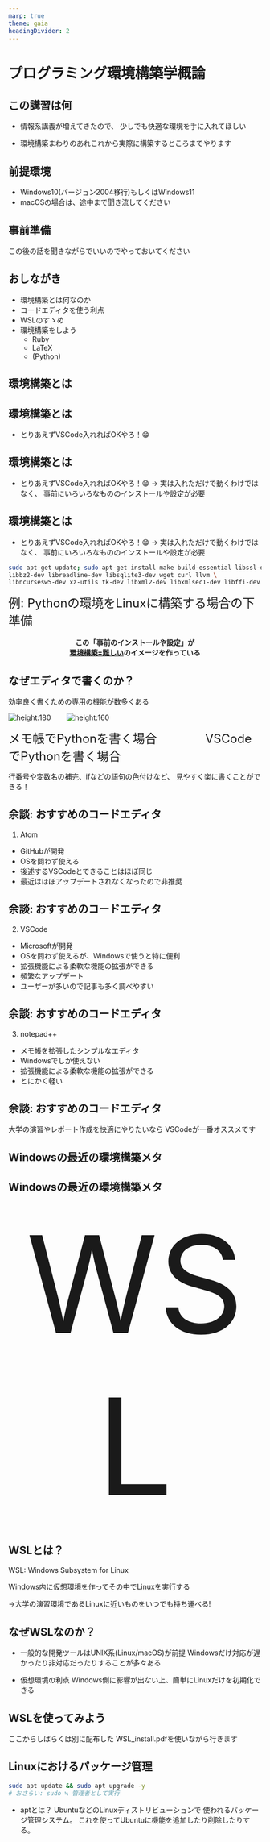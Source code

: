 ```yaml
---
marp: true
theme: gaia
headingDivider: 2
---
```


# **プログラミング環境構築学概論**
<!-- _class: lead -->

## この講習は何

- 情報系講義が増えてきたので、
少しでも快適な環境を手に入れてほしい

- 環境構築まわりのあれこれから実際に構築するところまでやります

## 前提環境

- Windows10(バージョン2004移行)もしくはWindows11
- macOSの場合は、途中まで聞き流してください

## 事前準備

この後の話を聞きながらでいいのでやっておいてください


## おしながき
- 環境構築とは何なのか
- コードエディタを使う利点
- WSLのすゝめ
- 環境構築をしよう
  - Ruby
  - LaTeX
  - (Python)

## 環境構築とは

## 環境構築とは

- とりあえずVSCode入れればOKやろ！😁

## 環境構築とは

- とりあえずVSCode入れればOKやろ！😁
→ 実は入れただけで動くわけではなく、
事前にいろいろなもののインストールや設定が必要

## 環境構築とは

- とりあえずVSCode入れればOKやろ！😁
→ 実は入れただけで動くわけではなく、
事前にいろいろなもののインストールや設定が必要

```bash
sudo apt-get update; sudo apt-get install make build-essential libssl-dev zlib1g-dev \
libbz2-dev libreadline-dev libsqlite3-dev wget curl llvm \
libncursesw5-dev xz-utils tk-dev libxml2-dev libxmlsec1-dev libffi-dev liblzma-dev
```

<div style="font-size:18pt">例: Pythonの環境をLinuxに構築する場合の下準備</div>
<br>
<div style="text-align: center;">
    <b>この「事前のインストールや設定」が</b><br>
    <b><u>環境構築=難しい</u>のイメージを作っている</b>
</div>

## なぜエディタで書くのか？

効率良く書くための専用の機能が数多くある

![height:180](image/py_note.png) &emsp;&emsp;![height:160](image/py_vscode.png)
<div style="font-size:18pt">メモ帳でPythonを書く場合&emsp;&emsp;&emsp;&emsp;VSCodeでPythonを書く場合</div>

行番号や変数名の補完、ifなどの語句の色付けなど、
見やすく楽に書くことができる！

## 余談: おすすめのコードエディタ

1. Atom

- GitHubが開発
- OSを問わず使える
- 後述するVSCodeとできることはほぼ同じ
- 最近はほぼアップデートされなくなったので非推奨

## 余談: おすすめのコードエディタ

2. VSCode

- Microsoftが開発
- OSを問わず使えるが、Windowsで使うと特に便利
- 拡張機能による柔軟な機能の拡張ができる
- 頻繁なアップデート
- ユーザーが多いので記事も多く調べやすい

## 余談: おすすめのコードエディタ

3. notepad++

- メモ帳を拡張したシンプルなエディタ
- Windowsでしか使えない
- 拡張機能による柔軟な機能の拡張ができる
- とにかく軽い

## 余談: おすすめのコードエディタ

大学の演習やレポート作成を快適にやりたいなら
VSCodeが一番オススメです

## Windowsの最近の環境構築メタ

## Windowsの最近の環境構築メタ

<div style="font-size:200pt;text-align:center">WSL</div>

## WSLとは？

WSL: Windows Subsystem for Linux

Windows内に仮想環境を作ってその中でLinuxを実行する

→大学の演習環境であるLinuxに近いものをいつでも持ち運べる!

## なぜWSLなのか？

- 一般的な開発ツールはUNIX系(Linux/macOS)が前提
Windowsだけ対応が遅かったり非対応だったりすることが多々ある

- 仮想環境の利点
Windows側に影響が出ない上、簡単にLinuxだけを初期化できる

## WSLを使ってみよう

ここからしばらくは別に配布した
WSL_install.pdfを使いながら行きます

## Linuxにおけるパッケージ管理

```bash
sudo apt update && sudo apt upgrade -y
# おさらい: sudo ≒ 管理者として実行
```

- aptとは？
UbuntuなどのLinuxディストリビューションで
使われるパッケージ管理システム。
これを使ってUbuntuに機能を追加したり削除したりする。
